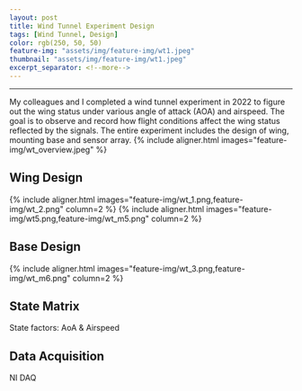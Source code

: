 ```yaml
---
layout: post
title: Wind Tunnel Experiment Design
tags: [Wind Tunnel, Design]
color: rgb(250, 50, 50)
feature-img: "assets/img/feature-img/wt1.jpeg"
thumbnail: "assets/img/feature-img/wt1.jpeg"
excerpt_separator: <!--more-->
---
```


---
My colleagues and I completed a wind tunnel experiment in 2022 to figure out the wing status under various angle of attack (AOA) and airspeed. The goal is to observe and record how flight conditions affect the wing status reflected by the signals. The entire experiment includes the design of wing, mounting base and sensor array.
{% include aligner.html images="feature-img/wt_overview.jpeg" %}

## Wing Design
{% include aligner.html images="feature-img/wt_1.png,feature-img/wt_2.png" column=2 %}
{% include aligner.html images="feature-img/wt5.png,feature-img/wt_m5.png" column=2 %}

## Base Design

{% include aligner.html images="feature-img/wt_3.png,feature-img/wt_m6.png" column=2 %}

## State Matrix

State factors: AoA & Airspeed

## Data Acquisition

NI DAQ
